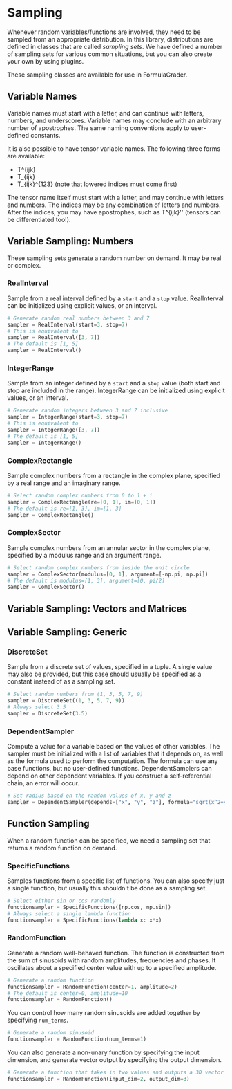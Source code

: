 # Sampling

Whenever random variables/functions are involved, they need to be sampled from an appropriate distribution. In this library, distributions are defined in classes that are called _sampling sets_. We have defined a number of sampling sets for various common situations, but you can also create your own by using plugins.

These sampling classes are available for use in FormulaGrader.

## Variable Names

Variable names must start with a letter, and can continue with letters, numbers, and underscores. Variable names may conclude with an arbitrary number of apostrophes. The same naming conventions apply to user-defined constants.

It is also possible to have tensor variable names. The following three forms are available:

- T^{ijk}
- T_{ijk}
- T_{ijk}^{123} (note that lowered indices must come first)

The tensor name itself must start with a letter, and may continue with letters and numbers. The indices may be any combination of letters and numbers. After the indices, you may have apostrophes, such as T^{ijk}'' (tensors can be differentiated too!).


## Variable Sampling: Numbers

These sampling sets generate a random number on demand. It may be real or complex.


### RealInterval

Sample from a real interval defined by a `start` and a `stop` value. RealInterval can be initialized using explicit values, or an interval.

````python
# Generate random real numbers between 3 and 7
sampler = RealInterval(start=3, stop=7)
# This is equivalent to
sampler = RealInterval([3, 7])
# The default is [1, 5]
sampler = RealInterval()
````


### IntegerRange

Sample from an integer defined by a `start` and a `stop` value (both start and stop are included in the range). IntegerRange can be initialized using explicit values, or an interval.

````python
# Generate random integers between 3 and 7 inclusive
sampler = IntegerRange(start=3, stop=7)
# This is equivalent to
sampler = IntegerRange([3, 7])
# The default is [1, 5]
sampler = IntegerRange()
````


### ComplexRectangle

Sample complex numbers from a rectangle in the complex plane, specified by a real range and an imaginary range.

````python
# Select random complex numbers from 0 to 1 + i
sampler = ComplexRectangle(re=[0, 1], im=[0, 1])
# The default is re=[1, 3], im=[1, 3]
sampler = ComplexRectangle()
````


### ComplexSector

Sample complex numbers from an annular sector in the complex plane, specified by a modulus range and an argument range.

````python
# Select random complex numbers from inside the unit circle
sampler = ComplexSector(modulus=[0, 1], argument=[-np.pi, np.pi])
# The default is modulus=[1, 3], argument=[0, pi/2]
sampler = ComplexSector()
````

## Variable Sampling: Vectors and Matrices

<!-- TODO -->

## Variable Sampling: Generic

### DiscreteSet

Sample from a discrete set of values, specified in a tuple. A single value may also be provided, but this case should usually be specified as a constant instead of as a sampling set.

````python
# Select random numbers from (1, 3, 5, 7, 9)
sampler = DiscreteSet((1, 3, 5, 7, 9))
# Always select 3.5
sampler = DiscreteSet(3.5)
````


### DependentSampler

Compute a value for a variable based on the values of other variables. The sampler must be initialized with a list of variables that it depends on, as well as the formula used to perform the computation. The formula can use any base functions, but no user-defined functions. DependentSamplers can depend on other dependent variables. If you construct a self-referential chain, an error will occur.

````python
# Set radius based on the random values of x, y and z
sampler = DependentSampler(depends=["x", "y", "z"], formula="sqrt(x^2+y^2+z^2)")
````


## Function Sampling

When a random function can be specified, we need a sampling set that returns a random function on demand.


### SpecificFunctions

Samples functions from a specific list of functions. You can also specify just a single function, but usually this shouldn't be done as a sampling set.

````python
# Select either sin or cos randomly
functionsampler = SpecificFunctions([np.cos, np.sin])
# Always select a single lambda function
functionsampler = SpecificFunctions(lambda x: x*x)
````

### RandomFunction

Generate a random well-behaved function. The function is constructed from the sum of sinusoids with random amplitudes, frequencies and phases. It oscillates about a specified center value with up to a specified amplitude.

````python
# Generate a random function
functionsampler = RandomFunction(center=1, amplitude=2)
# The default is center=0, amplitude=10
functionsampler = RandomFunction()
````

You can control how many random sinusoids are added together by specifying `num_terms`.

````python
# Generate a random sinusoid
functionsampler = RandomFunction(num_terms=1)
````

You can also generate a non-unary function by specifying the input dimension, and generate vector output by specifying the output dimension.

````python
# Generate a function that takes in two values and outputs a 3D vector
functionsampler = RandomFunction(input_dim=2, output_dim=3)
````
